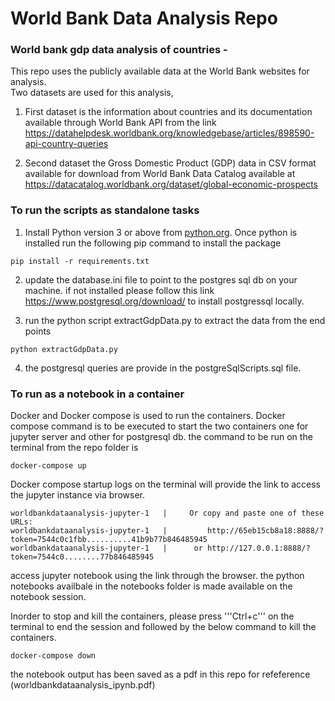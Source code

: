 # World Bank Data Analysis Repo
### World bank gdp data analysis of countries - 
This repo uses the publicly available data at the World Bank websites for analysis.  
Two datasets are used for this analysis,

1. First dataset is the information about countries and its documentation available through 
World Bank API from the link
 https://datahelpdesk.worldbank.org/knowledgebase/articles/898590-api-country-queries

2. Second dataset the Gross Domestic Product (GDP) data in CSV format available for download 
from World Bank Data Catalog available at 
https://datacatalog.worldbank.org/dataset/global-economic-prospects

### To run the scripts as standalone tasks

1. Install Python version 3 or above from [python.org](https://docs.python.org/3/using/index.html). Once python is installed run the following pip command to 
install the package 

```
pip install -r requirements.txt
```

2. update the database.ini file to point to the postgres sql db on your machine. if not installed please 
follow this link https://www.postgresql.org/download/ to install postgressql locally.  

3. run the python script extractGdpData.py to extract the data from the end points 

```
python extractGdpData.py
```

4. the postgresql queries are provide in the postgreSqlScripts.sql file. 

### To run as a notebook in a container 

Docker and Docker compose is used to run the containers. Docker compose command is to be 
executed to start the two containers one for jupyter server and other for postgresql db. 
the command to be run on the terminal from the repo folder is 

```
docker-compose up
```

Docker compose startup logs on the terminal will provide the link to access the jupyter instance via browser. 

```
worldbankdataanalysis-jupyter-1   |     Or copy and paste one of these URLs:
worldbankdataanalysis-jupyter-1   |         http://65eb15cb8a18:8888/?token=7544c0c1fbb..........41b9b77b846485945
worldbankdataanalysis-jupyter-1   |      or http://127.0.0.1:8888/?token=7544c0........77b846485945 
```

access jupyter notebook using the link through the browser. the python notebooks availbale in the notebooks folder 
is made available on the notebook session. 

Inorder to stop and kill the containers, please press '''Ctrl+c''' on the terminal to end the session 
and followed by the below command to kill the containers. 

```
docker-compose down
```

the notebook output has been saved as a pdf in this repo for refeference (worldbankdataanalysis_ipynb.pdf)
